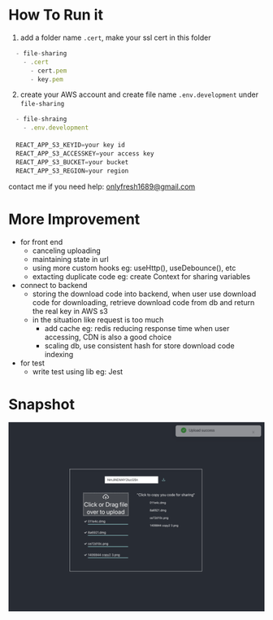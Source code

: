 # How To Run it
  1. add a folder name `.cert`, make your ssl cert in this folder
  ```js
    - file-sharing
      - .cert
        - cert.pem
        - key.pem
  ```
  2. create your AWS account and create file name `.env.development` under `file-sharing`
  ```js
    - file-shraing
      - .env.development

    REACT_APP_S3_KEYID=your key id
    REACT_APP_S3_ACCESSKEY=your access key
    REACT_APP_S3_BUCKET=your bucket
    REACT_APP_S3_REGION=your region
  ```
  contact me if you need help: onlyfresh1689@gmail.com

# More Improvement

  - for front end
    - canceling uploading
    - maintaining state in url  
    - using more custom hooks eg: useHttp(), useDebounce(), etc
    - extacting duplicate code eg: create Context for sharing variables
  - connect to backend
    - storing the download code into backend, when user use download code for downloading, retrieve download code from db and return the real key in AWS s3
    - in the situation like request is too much
      - add cache eg: redis reducing response time when user accessing, CDN is also a good choice
      - scaling db, use consistent hash for store download code indexing 
  - for test 
    - write test using lib eg: Jest 
  
# Snapshot
![alt text](./img/file-sharing-snapshot.png)

 